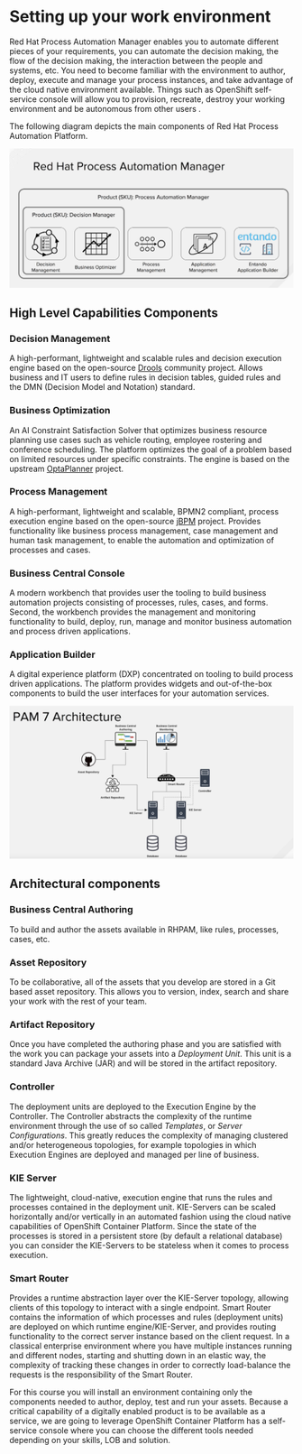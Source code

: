 # Setting up your work environment

Red Hat Process Automation Manager enables you to automate different pieces of your requirements, you can automate the decision making, the flow of the decision making, the interaction between the people and systems, etc.
You need to become familiar with the environment to author, deploy, execute and manage your process instances, and take advantage of the cloud native environment available. Things such as OpenShift self-service console will allow you to provision, recreate, destroy  your working environment and be autonomous from other users .

The following diagram depicts the main components of Red Hat Process Automation Platform.

 <img src="../../assets/middleware/rhpam-7-workshop/high-level-capability-compoponents.png" width="600" />

## High Level Capabilities Components

### Decision Management
A high-performant, lightweight and scalable rules and decision execution engine based on the open-source [Drools](http://www.drools.org) community project. Allows business and IT users to define rules in decision tables, guided rules and the DMN (Decision Model and Notation) standard.

### Business Optimization
An AI Constraint Satisfaction Solver that optimizes business resource planning use cases such as vehicle routing, employee rostering and conference scheduling. The platform optimizes the goal of a problem based on limited resources under specific constraints. The engine is based on the upstream [OptaPlanner](http://www.optaplanner.org) project.

### Process Management
A high-performant, lightweight and scalable, BPMN2 compliant, process execution engine based on the open-source [jBPM](http://www.jbpm.org) project. Provides functionality like business process management, case management and human task management, to enable the automation and optimization of processes and cases.

### Business Central Console
A modern workbench that provides user the tooling to build business automation projects consisting of processes, rules, cases, and forms. Second, the workbench provides the management and monitoring functionality to build, deploy, run, manage and monitor business automation and process driven applications.

### Application Builder
A digital experience platform (DXP) concentrated on tooling to build process driven applications. The platform provides widgets and out-of-the-box components to build the user interfaces for your automation services.

<img src="../../assets/middleware/rhpam-7-workshop/rhpam-7-architecture.png" width="600" />

## Architectural components

### Business Central Authoring
To build and author the assets available in RHPAM, like rules, processes, cases, etc.

### Asset Repository
To be collaborative, all of the assets that you develop are stored in a Git based asset repository. This allows you to version, index, search and share your work with the rest of your team.

### Artifact Repository
Once you have completed the authoring phase and you are satisfied with the work you can package your assets into a _Deployment Unit_. This unit is a standard Java Archive (JAR) and will be stored in the artifact repository.

### Controller
The deployment units are deployed to the Execution Engine by the Controller. The Controller abstracts the complexity of the runtime environment through the use of so called _Templates_, or _Server Configurations_. This greatly reduces the complexity of managing clustered and/or heterogeneous topologies, for example topologies in which Execution Engines are deployed and managed per line of business.

### KIE Server
The lightweight, cloud-native, execution engine that runs the rules and processes contained in the deployment unit. KIE-Servers can be scaled horizontally and/or vertically in an automated fashion using the cloud native capabilities of OpenShift Container Platform. Since the state of the processes is stored in a persistent store (by default a relational database) you can consider the KIE-Servers to be stateless when it comes to process execution.

### Smart Router
Provides a runtime abstraction layer over the KIE-Server topology, allowing clients of this topology to interact with a single endpoint. Smart Router contains the information of which processes and rules (deployment units) are deployed on which runtime engine/KIE-Server, and provides routing functionality to the correct server instance based on the client request. In a classical enterprise environment where you have multiple instances running and different nodes, starting and shutting down in an elastic way, the complexity of tracking these changes in order to correctly load-balance the requests is the responsibility of the Smart Router.


For this course you will install an environment containing only the components needed to author, deploy, test and run your assets.
Because a critical capability of a digitally enabled product is to be available as a service, we are going to leverage  OpenShift Container Platform has a self-service console where you can choose the different tools needed depending on your skills, LOB and solution.
